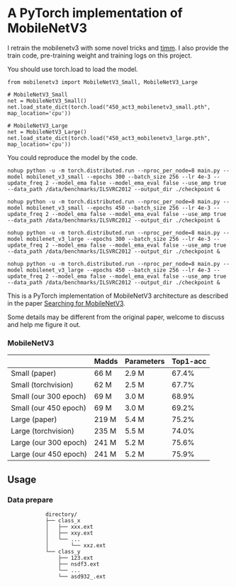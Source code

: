 # A PyTorch implementation of MobileNetV3
I retrain the mobilenetv3 with some novel tricks and [timm](https://github.com/huggingface/pytorch-image-models). 
I also provide the train code, pre-training weight and training logs on this project. 

You should use torch.load to load the model.
```
from mobilenetv3 import MobileNetV3_Small, MobileNetV3_Large

# MobileNetV3_Small
net = MobileNetV3_Small()
net.load_state_dict(torch.load("450_act3_mobilenetv3_small.pth", map_location='cpu'))

# MobileNetV3_Large
net = MobileNetV3_Large()
net.load_state_dict(torch.load("450_act3_mobilenetv3_large.pth", map_location='cpu'))
```

You could reproduce the model by the code.
```
nohup python -u -m torch.distributed.run --nproc_per_node=8 main.py --model mobilenet_v3_small --epochs 300 --batch_size 256 --lr 4e-3 --update_freq 2 --model_ema false --model_ema_eval false --use_amp true --data_path /data/benchmarks/ILSVRC2012 --output_dir ./checkpoint &

nohup python -u -m torch.distributed.run --nproc_per_node=8 main.py --model mobilenet_v3_small --epochs 450 --batch_size 256 --lr 4e-3 --update_freq 2 --model_ema false --model_ema_eval false --use_amp true --data_path /data/benchmarks/ILSVRC2012 --output_dir ./checkpoint &

nohup python -u -m torch.distributed.run --nproc_per_node=8 main.py --model mobilenet_v3_large --epochs 300 --batch_size 256 --lr 4e-3 --update_freq 2 --model_ema false --model_ema_eval false --use_amp true --data_path /data/benchmarks/ILSVRC2012 --output_dir ./checkpoint &

nohup python -u -m torch.distributed.run --nproc_per_node=8 main.py --model mobilenet_v3_large --epochs 450 --batch_size 256 --lr 4e-3 --update_freq 2 --model_ema false --model_ema_eval false --use_amp true --data_path /data/benchmarks/ILSVRC2012 --output_dir ./checkpoint &
```

This is a PyTorch implementation of MobileNetV3 architecture as described in the paper [Searching for MobileNetV3](https://arxiv.org/pdf/1905.02244.pdf).

Some details may be different from the original paper, welcome to discuss and help me figure it out.

### MobileNetV3
|                       | Madds     | Parameters | Top1-acc  |
| -------------------   | --------- | ---------- | --------- |
| Small (paper)         | 66  M     | 2.9 M      | 67.4%     |
| Small (torchvision)   | 62  M     | 2.5 M      | 67.7%     |
| Small (our 300 epoch) | 69  M     | 3.0 M      | 68.9%     |
| Small (our 450 epoch) | 69  M     | 3.0 M      | 69.2%     |
| Large (paper)         | 219  M    | 5.4 M      | 75.2%     |
| Large (torchvision)   | 235  M    | 5.5 M      | 74.0%     |
| Large (our 300 epoch) | 241  M    | 5.2 M      | 75.6%     |
| Large (our 450 epoch) | 241  M    | 5.2 M      | 75.9%     |


## Usage

### Data prepare

```
            directory/
            ├── class_x
            │   ├── xxx.ext
            │   ├── xxy.ext
            │   └── ...
            │       └── xxz.ext
            └── class_y
                ├── 123.ext
                ├── nsdf3.ext
                └── ...
                └── asd932_.ext
```